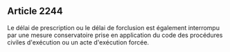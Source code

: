 Article 2244
----
Le délai de prescription ou le délai de forclusion est également interrompu par
une mesure conservatoire prise en application du code des procédures civiles
d'exécution ou un acte d'exécution forcée.
